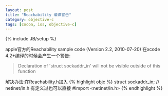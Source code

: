 ```yaml
---
layout: post
title: "Reachability 编译警告"
category: objective-c
tags: [cocoa, ios, objective-c]
---
```

{% include JB/setup %}

apple官方的Reachability sample code (Version 2.2, 2010-07-20) 在xcode 4.2+编译的时候会产生一个警告:

>Declaration of 'struct sockaddr_in' will not be visible outside of this function 

解决办法:在Reachability.h加入
{% highlight objc %}
struct sockaddr_in; // netinet/in.h 有定义过也可以直接 #import <netinet/in.h>
{% endhighlight %}
